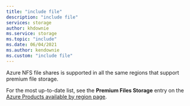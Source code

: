 ```yaml
---
title: "include file"
description: "include file"
services: storage
author: khdownie
ms.service: storage
ms.topic: "include"
ms.date: 06/04/2021
ms.author: kendownie
ms.custom: "include file"
---
```


Azure NFS file shares is supported in all the same regions that support premium file storage.

For the most up-to-date list, see the **Premium Files Storage** entry on the [Azure Products available by region page](https://azure.microsoft.com/global-infrastructure/services/?products=storage&regions=all).